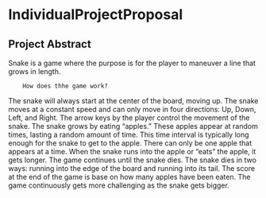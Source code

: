 # IndividualProjectProposal


## Project Abstract

Snake is a game where the purpose is for the player to maneuver a line that grows in length.

        How does thhe game work? 
        
The snake will always start at the center of the board, moving up. The snake moves at a constant speed and can only move in four directions: Up, Down, Left, and Right. The arrow keys by the player control the movement of the snake. The snake grows by eating “apples.” These apples appear at random times, lasting a random amount of time. This time interval is typically long enough for the snake to get to the apple. There can only be one apple that appears at a time. When the snake runs into the apple or “eats” the apple, it gets longer. The game continues until the snake dies. The snake dies in two ways: running into the edge of the board and running into its tail. The score at the end of the game is base on how many apples have been eaten. The game continuously gets more challenging as the snake gets bigger.


